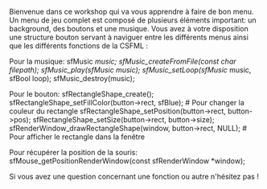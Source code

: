 Bienvenue dans ce workshop qui va vous apprendre à faire de bon menu.
Un menu de jeu complet est composé de plusieurs éléments important:
un background, des boutons et une musique.
Vous avez à votre disposition une structure bouton servant à naviguer entre
les différents menus ainsi que les différents fonctions de la CSFML :

Pour la musique:
    sfMusic *music;
    sfMusic_createFromFile(const char *filepath);
    sfMusic_play(sfMusic* music);
    sfMusic_setLoop(sfMusic* music, sfBool loop);
    sfMusic_destroy(music);

Pour le bouton:
    sfRectangleShape_create();
    sfRectangleShape_setFillColor(button->rect, sfBlue); # Pour changer la couleur du rectangle
    sfRectangleShape_setPosition(button->rect, button->pos);
    sfRectangleShape_setSize(button->rect, button->size);
    sfRenderWindow_drawRectangleShape(window, button->rect, NULL); # Pour afficher le rectangle dans la fenêtre

Pour récupérer la position de la souris:
    sfMouse_getPositionRenderWindow(const sfRenderWindow *window);

Si vous avez une question concernant une fonction ou autre n'hésitez pas !
